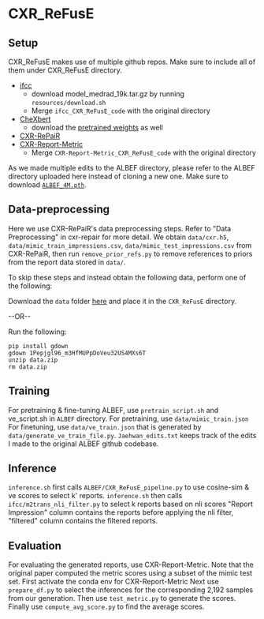 # CXR_ReFusE

## Setup

CXR_ReFusE makes use of multiple github repos. Make sure to include all of them under CXR_ReFusE directory. 

* [ifcc](https://github.com/ysmiura/ifcc)
    * download model_medrad_19k.tar.gz by running `resources/download.sh`
    * Merge `ifcc_CXR_ReFusE_code` with the original directory
* [CheXbert](https://github.com/stanfordmlgroup/CheXbert)
    * download the [pretrained weights](https://stanfordmedicine.box.com/s/c3stck6w6dol3h36grdc97xoydzxd7w9) as well 
* [CXR-RePaiR](https://github.com/rajpurkarlab/CXR-RePaiR)
* [CXR-Report-Metric](https://github.com/rajpurkarlab/CXR-Report-Metric)
   * Merge `CXR-Report-Metric_CXR_ReFusE_code` with the original directory

As we made multiple edits to the ALBEF directory, please refer to the ALBEF directory uploaded here instead of cloning a new one. Make sure to download [`ALBEF_4M.pth`](https://storage.googleapis.com/sfr-pcl-data-research/ALBEF/ALBEF_4M.pth).


## Data-preprocessing
Here we use CXR-RePaiR's data preprocessing steps.
Refer to "Data Preprocessing" in cxr-repair for more detail. 
We obtain `data/cxr.h5`, `data/mimic_train_impressions.csv`, `data/mimic_test_impressions.csv` from CXR-RePaiR, then run `remove_prior_refs.py` to remove references to priors from the report data stored in `data/`.

To skip these steps and instead obtain the following data, perform one of the following:

Download the `data` folder [here](https://drive.google.com/file/d/1Pepjgl96_m3HfMUPpDoVeu32US4MXs6T/view?usp=sharing) and place it in the `CXR_ReFusE` directory.

--OR--

Run the following:
```
pip install gdown
gdown 1Pepjgl96_m3HfMUPpDoVeu32US4MXs6T
unzip data.zip
rm data.zip
```

## Training

For pretraining & fine-tuning ALBEF, use `pretrain_script.sh` and ve_script.sh in `ALBEF` directory. 
For pretraining, use `data/mimic_train.json`
For finetuning, use `data/ve_train.json` that is generated by `data/generate_ve_train_file.py`. 
`Jaehwan_edits.txt` keeps track of the edits I made to the original ALBEF github codebase. 

## Inference
`inference.sh` first calls `ALBEF/CXR_ReFusE_pipeline.py` to use cosine-sim & ve scores to select k' reports. 
`inference.sh` then calls `ifcc/m2trans_nli_filter.py` to select k reports based on nli scores
"Report Impression" column contains the reports before applying the nli filter, 
"filtered" column contains the filtered reports. 
    
## Evaluation
For evaluating the generated reports, use CXR-Report-Metric. 
Note that the original paper computed the metric scores using a subset of the mimic test set. 
First activate the conda env for CXR-Report-Metric
Next use `prepare_df.py` to select the inferences for the corresponding 2,192 samples from our generation. 
Then use `test_metric.py` to generate the scores. 
Finally use `compute_avg_score.py` to find the average scores. 
